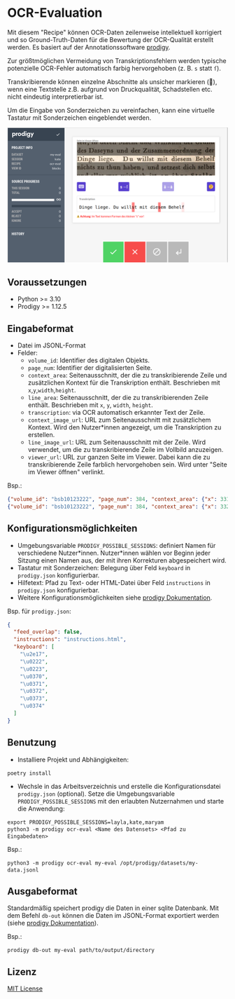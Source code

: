 # OCR-Evaluation

Mit diesem "Recipe" können OCR-Daten zeilenweise intellektuell korrigiert und so Ground-Truth-Daten
für die Bewertung der OCR-Qualität erstellt werden. Es basiert auf der
Annotationssoftware [prodigy](https://prodi.gy/).

Zur größtmöglichen Vermeidung von Transkriptionsfehlern werden typische potenzielle OCR-Fehler
automatisch farbig hervorgehoben (z. B. `s` statt `ſ`).

Transkribierende können einzelne Abschnitte als unsicher markieren (🤔), wenn eine Textstelle z.B.
aufgrund von Druckqualität, Schadstellen etc. nicht eindeutig interpretierbar ist.

Um die Eingabe von Sonderzeichen zu vereinfachen, kann eine virtuelle Tastatur mit Sonderzeichen
eingeblendet werden.

![img.png](img.png)

## Voraussetzungen

* Python >= 3.10
* Prodigy >= 1.12.5

## Eingabeformat

* Datei im JSONL-Format
* Felder:
    * `volume_id`: Identifier des digitalen Objekts.
    * `page_num`: Identifier der digitalisierten Seite.
    * `context_area`: Seitenausschnitt, der die zu transkribierende Zeile und zusätzlichen Kontext
      für die Transkription enthält. Beschrieben mit `x`,`y`,`width`,`height`.
    * `line_area`: Seitenausschnitt, der die zu transkribierenden Zeile enthält. Beschrieben
      mit `x`, `y`, `width`, `height`.
    * `transcription`: via OCR automatisch erkannter Text der Zeile.
    * `context_image_url`: URL zum Seitenausschnitt mit zusätzlichem Kontext. Wird den Nutzer*innen
      angezeigt, um die Transkription zu erstellen.
    * `line_image_url`: URL zum Seitenausschnitt mit der Zeile. Wird
      verwendet, um die zu transkribierende Zeile im Vollbild anzuzeigen.
    * `viewer_url`: URL zur ganzen Seite im Viewer. Dabei kann die zu
      transkribierende Zeile farblich hervorgehoben sein. Wird unter "Seite im Viewer öffnen"
      verlinkt.

Bsp.:

```json lines
{"volume_id": "bsb10123222", "page_num": 384, "context_area": {"x": 331, "y": 1500, "width": 981, "height": 235}, "line_area": {"x": 1, "y": 94, "width": 980, "height": 47}, "transcription": "Dinge liege. Du willst mit diesem Behelf", "context_image_url": "https://api.digitale-sammlungen.de/iiif/image/v2/bsb10123222_00384/331,1500,981,235/full/0/default.jpg", "line_image_url": "https://api.digitale-sammlungen.de/iiif/image/v2/bsb10123222_00384/332,1594,980,47/full/0/default.jpg", "viewer_url": "https://www.digitale-sammlungen.de/view/bsb10123222?page=384&q=\"Dinge liege. Du willst mit diesem Behelf\""}
{"volume_id": "bsb10123222", "page_num": 384, "context_area": {"x": 332, "y": 1479, "width": 980, "height": 219}, "line_area": {"x": 0, "y": 57, "width": 978, "height": 46},  "transcription": "des Daseyns und der Zusammenordnung der", "context_image_url": "https://api.digitale-sammlungen.de/iiif/image/v2/bsb10123222_00384/332,1479,980,219/full/0/default.jpg", "line_image_url": "https://api.digitale-sammlungen.de/iiif/image/v2/bsb10123222_00384/332,1536,978,46/full/0/default.jpg", "viewer_url": "https://www.digitale-sammlungen.de/view/bsb10123222?page=384&q=\"des Daseyns und der Zusammenordnung der\""}
```

## Konfigurationsmöglichkeiten

* Umgebungsvariable `PRODIGY_POSSIBLE_SESSIONS`: definiert Namen für verschiedene Nutzer\*innen.
  Nutzer\*innen wählen vor Beginn jeder Sitzung einen Namen aus, der mit ihren Korrekturen
  abgespeichert wird.
* Tastatur mit Sonderzeichen: Belegung über Feld `keyboard` in `prodigy.json` konfigurierbar.
* Hilfetext: Pfad zu Text- oder HTML-Datei über Feld `instructions` in `prodigy.json`
  konfigurierbar.
* Weitere Konfigurationsmöglichkeiten
  siehe [prodigy Dokumentation](https://prodi.gy/docs/install#config).

Bsp. für `prodigy.json`:

```json
{
  "feed_overlap": false,
  "instructions": "instructions.html",
  "keyboard": [
    "\u2e17",
    "\u0222",
    "\u0223",
    "\u0370",
    "\u0371",
    "\u0372",
    "\u0373",
    "\u0374"
  ]
}
```

## Benutzung

* Installiere Projekt und Abhängigkeiten:

```shell
poetry install
```

* Wechsle in das Arbeitsverzeichnis und erstelle die Konfigurationsdatei `prodigy.json` (optional).
  Setze die Umgebungsvariable `PRODIGY_POSSIBLE_SESSIONS` mit den erlaubten Nutzernahmen und starte
  die Anwendung:

```shell
export PRODIGY_POSSIBLE_SESSIONS=layla,kate,maryam
python3 -m prodigy ocr-eval <Name des Datensets> <Pfad zu Eingabedaten>
```

Bsp.:

```shell
python3 -m prodigy ocr-eval my-eval /opt/prodigy/datasets/my-data.jsonl
```

## Ausgabeformat

Standardmäßig speichert prodigy die Daten in einer sqlite Datenbank. Mit dem Befehl `db-out` können
die Daten im JSONL-Format exportiert werden
(siehe [prodigy Dokumentation](https://prodi.gy/docs/recipes#db-out)).

Bsp.:
```shell
prodigy db-out my-eval path/to/output/directory
```


## Lizenz

[MIT License](LICENSE)
